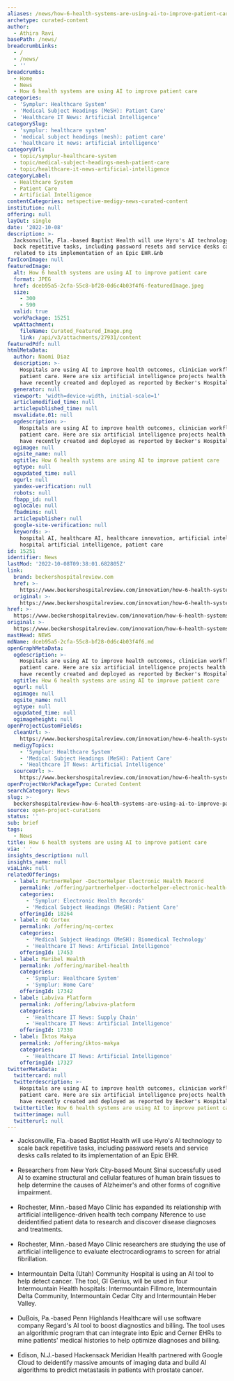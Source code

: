 ```yaml
---
aliases: /news/how-6-health-systems-are-using-ai-to-improve-patient-care
archetype: curated-content
author:
  - Athira Ravi
basePath: /news/
breadcrumbLinks:
  - /
  - /news/
  - ''
breadcrumbs:
  - Home
  - News
  - How 6 health systems are using AI to improve patient care
categories:
  - 'Symplur: Healthcare System'
  - 'Medical Subject Headings (MeSH): Patient Care'
  - 'Healthcare IT News: Artificial Intelligence'
categorySlug:
  - 'symplur: healthcare system'
  - 'medical subject headings (mesh): patient care'
  - 'healthcare it news: artificial intelligence'
categoryUrl:
  - topic/symplur-healthcare-system
  - topic/medical-subject-headings-mesh-patient-care
  - topic/healthcare-it-news-artificial-intelligence
categoryLabel:
  - Healthcare System
  - Patient Care
  - Artificial Intelligence
contentCategories: netspective-medigy-news-curated-content
institution: null
offering: null
layOut: single
date: '2022-10-08'
description: >-
  Jacksonville, Fla.-based Baptist Health will use Hyro's AI technology to scale
  back repetitive tasks, including password resets and service desks calls
  related to its implementation of an Epic EHR.&nb
favIconImage: null
featuredImage:
  alt: How 6 health systems are using AI to improve patient care
  format: JPEG
  href: dceb95a5-2cfa-55c8-bf28-0d6c4b03f4f6-featuredImage.jpeg
  size:
    - 300
    - 590
  valid: true
  workPackage: 15251
  wpAttachment:
    fileName: Curated_Featured_Image.png
    link: /api/v3/attachments/27931/content
featuredPdf: null
htmlMetaData:
  author: Naomi Diaz
  description: >-
    Hospitals are using AI to improve health outcomes, clinician workflows and
    patient care. Here are six artificial intelligence projects health systems
    have recently created and deployed as reported by Becker's Hospital Review:
  generator: null
  viewport: 'width=device-width, initial-scale=1'
  articlemodified_time: null
  articlepublished_time: null
  msvalidate.01: null
  ogdescription: >-
    Hospitals are using AI to improve health outcomes, clinician workflows and
    patient care. Here are six artificial intelligence projects health systems
    have recently created and deployed as reported by Becker's Hospital Review:
  ogimage: null
  ogsite_name: null
  ogtitle: How 6 health systems are using AI to improve patient care
  ogtype: null
  ogupdated_time: null
  ogurl: null
  yandex-verification: null
  robots: null
  fbapp_id: null
  oglocale: null
  fbadmins: null
  articlepublisher: null
  google-site-verification: null
  keywords: >-
    hospital AI, healthcare AI, healthcare innovation, artificial intelligence,
    hospital artificial intelligence, patient care
id: 15251
identifier: News
lastMod: '2022-10-08T09:38:01.682805Z'
link:
  brand: beckershospitalreview.com
  href: >-
    https://www.beckershospitalreview.com/innovation/how-6-health-systems-are-using-ai-to-improve-patient-care.html
  original: >-
    https://www.beckershospitalreview.com/innovation/how-6-health-systems-are-using-ai-to-improve-patient-care.html
href: >-
  https://www.beckershospitalreview.com/innovation/how-6-health-systems-are-using-ai-to-improve-patient-care.html
original: >-
  https://www.beckershospitalreview.com/innovation/how-6-health-systems-are-using-ai-to-improve-patient-care.html
mastHead: NEWS
mdName: dceb95a5-2cfa-55c8-bf28-0d6c4b03f4f6.md
openGraphMetaData:
  ogdescription: >-
    Hospitals are using AI to improve health outcomes, clinician workflows and
    patient care. Here are six artificial intelligence projects health systems
    have recently created and deployed as reported by Becker's Hospital Review:
  ogtitle: How 6 health systems are using AI to improve patient care
  ogurl: null
  ogimage: null
  ogsite_name: null
  ogtype: null
  ogupdated_time: null
  ogimageheight: null
openProjectCustomFields:
  cleanUrl: >-
    https://www.beckershospitalreview.com/innovation/how-6-health-systems-are-using-ai-to-improve-patient-care.html
  medigyTopics:
    - 'Symplur: Healthcare System'
    - 'Medical Subject Headings (MeSH): Patient Care'
    - 'Healthcare IT News: Artificial Intelligence'
  sourceUrl: >-
    https://www.beckershospitalreview.com/innovation/how-6-health-systems-are-using-ai-to-improve-patient-care.html
openProjectWorkPackageType: Curated Content
searchCategory: News
slug: >-
  beckershospitalreview-how-6-health-systems-are-using-ai-to-improve-patient-care
source: open-project-curations
status: ''
sub: brief
tags:
  - News
title: How 6 health systems are using AI to improve patient care
via: ' '
insights_description: null
insights_name: null
viaLink: null
relatedOfferings:
  - label: PartnerHelper -DoctorHelper Electronic Health Record
    permalink: /offering/partnerhelper--doctorhelper-electronic-health-record
    categories:
      - 'Symplur: Electronic Health Records'
      - 'Medical Subject Headings (MeSH): Patient Care'
    offeringId: 18264
  - label: nQ Cortex
    permalink: /offering/nq-cortex
    categories:
      - 'Medical Subject Headings (MeSH): Biomedical Technology'
      - 'Healthcare IT News: Artificial Intelligence'
    offeringId: 17453
  - label: Maribel Health
    permalink: /offering/maribel-health
    categories:
      - 'Symplur: Healthcare System'
      - 'Symplur: Home Care'
    offeringId: 17342
  - label: Labviva Platform
    permalink: /offering/labviva-platform
    categories:
      - 'Healthcare IT News: Supply Chain'
      - 'Healthcare IT News: Artificial Intelligence'
    offeringId: 17330
  - label: Iktos Makya
    permalink: /offering/iktos-makya
    categories:
      - 'Healthcare IT News: Artificial Intelligence'
    offeringId: 17327
twitterMetaData:
  twittercard: null
  twitterdescription: >-
    Hospitals are using AI to improve health outcomes, clinician workflows and
    patient care. Here are six artificial intelligence projects health systems
    have recently created and deployed as reported by Becker's Hospital Review:
  twittertitle: How 6 health systems are using AI to improve patient care
  twitterimage: null
  twitterurl: null
---
```

<ul><li>Jacksonville, Fla.-based Baptist Health will use Hyro's AI technology to scale back repetitive tasks, including password resets and service desks calls related to its implementation of an Epic EHR.<br>&nbsp;</li><li>Researchers from New York City-based Mount Sinai successfully used AI to examine structural and cellular features of human brain tissues to help determine the causes of Alzheimer's and other forms of cognitive impairment.<br>&nbsp;</li><li>Rochester, Minn.-based Mayo Clinic has expanded its relationship with artificial intelligence-driven health tech company Nference to use deidentified patient data to research and discover disease diagnoses and treatments.<br>&nbsp;</li><li>Rochester, Minn.-based Mayo Clinic researchers are studying the use of artificial intelligence to evaluate electrocardiograms to screen for atrial fibrillation.<br>&nbsp;</li><li>Intermountain Delta (Utah) Community Hospital is using an AI tool to help detect cancer. The tool, GI Genius, will be used in four Intermountain Health hospitals: Intermountain Fillmore, Intermountain Delta Community, Intermountain Cedar City and Intermountain Heber Valley.<br>&nbsp;</li><li>DuBois, Pa.-based Penn Highlands Healthcare will use software company Regard's AI tool to boost diagnostics and billing. The tool uses an algorithmic program that can integrate into Epic and Cerner EHRs to mine patients' medical histories to help optimize diagnoses and billing.<br>&nbsp;</li><li>Edison, N.J.-based Hackensack Meridian Health partnered with Google Cloud to deidentify massive amounts of imaging data and build AI algorithms to predict metastasis in patients with prostate cancer.</li></ul>